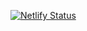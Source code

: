 [![Netlify Status](https://api.netlify.com/api/v1/badges/28f5b149-d0fa-4607-a268-eb761a6a6d97/deploy-status)](https://app.netlify.com/sites/wai-selecting-eval-tools/deploys)